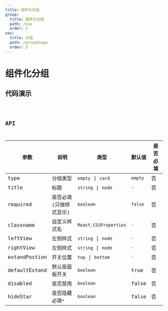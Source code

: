 ```yaml
---
title: 组件化分组
group:
  title: 组件化分组
  path: /usa
  order: 1
nav:
  title: 分组
  path: /groupUsage
  order: 3
---
```


# 组件化分组

## 代码演示

<code src="./groupUsage.tsx" />

## API

| 参数          | 说明                   | 类型                  | 默认值  | 是否必填 |
| ------------- | ---------------------- | --------------------- | ------- | -------- |
| type          | 分组类型               | `empty` \| `card`     | `empty` | 否       |
| title         | 标题                   | `string` \| `node`    | `-`     | 否       |
| required      | 是否必填(只做样式显示) | `boolean`             | `false` | 否       |
| classname     | 自定义样式名           | `React.CSSProperties` | `-`     | 否       |
| leftView      | 左侧样式               | `string` \| `node`    | `-`     | 否       |
| rightView     | 左侧样式               | `string` \| `node`    | `-`     | 否       |
| extandPostion | 开关位置               | `top` \| `bottom`     | `-`     | 否       |
| defaultExtand | 默认是面板开关         | `boolean`             | true    | 否       |
| disabled      | 是否禁用               | `boolean`             | false   | 否       |
| hideStar      | 是否隐藏必填`*`        | `boolean`             | false   | 否       |
